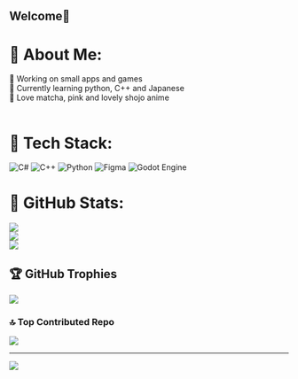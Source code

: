 ## Welcome👋

# 💫 About Me:
🔭 Working on small apps and games <br>👯 Currently learning python, C++ and Japanese<br>🌱 Love matcha, pink and lovely shojo anime<br><br>


# 🎀 Tech Stack:
![C#](https://img.shields.io/badge/c%23-%23239120.svg?style=for-the-badge&logo=csharp&logoColor=white) ![C++](https://img.shields.io/badge/c++-%2300599C.svg?style=for-the-badge&logo=c%2B%2B&logoColor=white) ![Python](https://img.shields.io/badge/python-3670A0?style=for-the-badge&logo=python&logoColor=ffdd54) ![Figma](https://img.shields.io/badge/figma-%23F24E1E.svg?style=for-the-badge&logo=figma&logoColor=white) ![Godot Engine](https://img.shields.io/badge/GODOT-%23FFFFFF.svg?style=for-the-badge&logo=godot-engine)
# 🧸 GitHub Stats:
![](https://github-readme-stats.vercel.app/api?username=Amethye&theme=rose&hide_border=false&include_all_commits=false&count_private=false)<br/>
![](https://nirzak-streak-stats.vercel.app/?user=Amethye&theme=rose&hide_border=false)<br/>
![](https://github-readme-stats.vercel.app/api/top-langs/?username=Amethye&theme=rose&hide_border=false&include_all_commits=false&count_private=false&layout=compact)



## 🏆 GitHub Trophies
![](https://github-profile-trophy.vercel.app/?username=amethye&theme=catppuccin_latte&no-frame=true&no-bg=false&margin-w=4)

### 🔝 Top Contributed Repo
![](https://github-contributor-stats.vercel.app/api?username=amethye&limit=5&theme=rose_pine&combine_all_yearly_contributions=true)

---
[![](https://visitcount.itsvg.in/api?id=amethye&icon=0&color=10)](https://visitcount.itsvg.in)

<!-- Proudly created with GPRM ( https://gprm.itsvg.in ) -->
